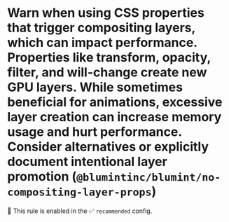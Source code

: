# Warn when using CSS properties that trigger compositing layers, which can impact performance. Properties like transform, opacity, filter, and will-change create new GPU layers. While sometimes beneficial for animations, excessive layer creation can increase memory usage and hurt performance. Consider alternatives or explicitly document intentional layer promotion (`@blumintinc/blumint/no-compositing-layer-props`)

💼 This rule is enabled in the ✅ `recommended` config.

<!-- end auto-generated rule header -->
